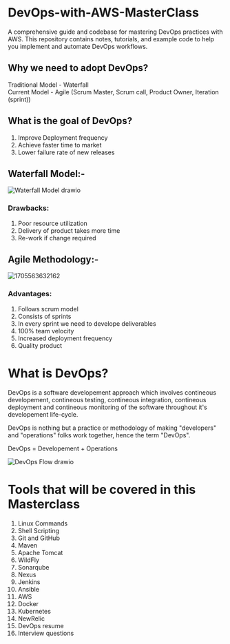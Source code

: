 # DevOps-with-AWS-MasterClass
A comprehensive guide and codebase for mastering DevOps practices with AWS. This repository contains notes, tutorials, and example code to help you implement and automate DevOps workflows.

## Why we need to adopt DevOps?
Traditional Model - Waterfall \
Current Model - Agile (Scrum Master, Scrum call, Product Owner, Iteration (sprint))

## What is the goal of DevOps?
1. Improve Deployment frequency
2. Achieve faster time to market
3. Lower failure rate of new releases


## Waterfall Model:-
![Waterfall Model drawio](https://github.com/ITech-Tutorials/DevOps-with-AWS-MasterClass/assets/40340097/0e78e2e8-077e-44f9-9028-f1f45d730d2e)

### Drawbacks:
1. Poor resource utilization
2. Delivery of product takes more time
3. Re-work if change required

## Agile Methodology:-
![1705563632162](https://github.com/ITech-Tutorials/DevOps-with-AWS-MasterClass/assets/40340097/af509e26-33a9-4551-88ef-20f2b750b2a1)

### Advantages:
1. Follows scrum model
2. Consists of sprints
3. In every sprint we need to develope deliverables
4. 100% team velocity
5. Increased deployment frequency
6. Quality product

# What is DevOps?
DevOps is a software developement approach which involves contineous developement, contineous testing, contineous integration, contineous deployment and contineous monitoring of the software throughout it's developement life-cycle.

DevOps is nothing but a practice or methodology of making "developers" and "operations" folks work together, hence the term "DevOps".

DevOps = Developement + Operations

![DevOps Flow drawio](https://github.com/ITech-Tutorials/DevOps-with-AWS-MasterClass/assets/40340097/d951b011-47fa-4072-832b-1a91c0eca830)


# Tools that will be covered in this Masterclass
1. Linux Commands
2. Shell Scripting
3. Git and GitHub
4. Maven
5. Apache Tomcat
6. WildFly
7. Sonarqube
8. Nexus
9. Jenkins
10. Ansible
11. AWS
12. Docker
13. Kubernetes
14. NewRelic
15. DevOps resume
16. Interview questions


